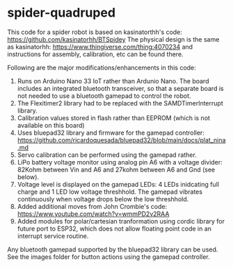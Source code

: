 # spider-quadruped
This code for a spider robot is based on kasinatorthh's code:
https://github.com/kasinatorhh/BTSpidey
The physical design is the same as  kasinatorhh: https://www.thingiverse.com/thing:4070234 and instructions for assembly, calibration, etc can be found there.

Following are the major modifications/enhancements in this code:
1. Runs on Arduino Nano 33 IoT rather than Ardunio Nano. The board includes an integrated bluetooth transceiver, so that a separate board is not needed to use a bluetooth gamepad to control the robot.
2. The Flexitimer2 library had to be replaced with the SAMDTimerInterrupt library.
3. Calibration values stored in flash rather than EEPROM (which is not available on this board)
4. Uses bluepad32 library and firmware for the gamepad controller: https://github.com/ricardoquesada/bluepad32/blob/main/docs/plat_nina.md
5. Servo calibration can be performed using the gamepad rather.
6. LiPo battery voltage monitor using analog pin A6 with a voltage divider: 82Kohm between Vin and A6 and 27kohm between A6 and Gnd (see below).
7. Voltage level is displayed on the gamepad LEDs: 4 LEDs inidcating full charge and 1 LED low voltage threshhold.  The gamepad vibrates continuously when voltage drops below the low threshhold.
8. Added additional moves from John Crombie's code: https://www.youtube.com/watch?v=wmmPD2v2RAA
9. Added modules for polar/cartesian tranformation using cordic library for future port to ESP32, which does not allow floating point code in an interrupt service routine.

Any bluetooth gamepad supported by the bluepad32 library can be used. See the images folder for button actions using the gamepad controller.
